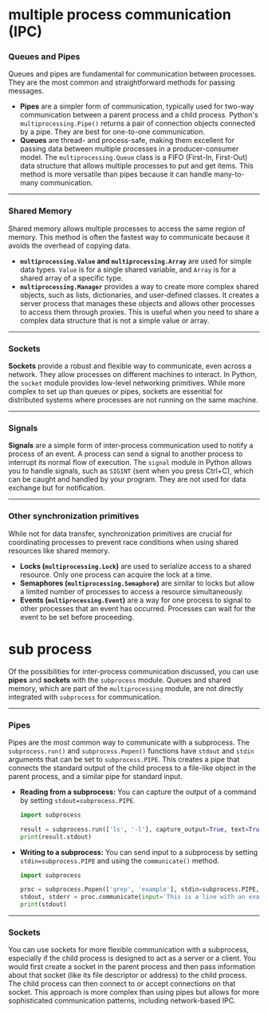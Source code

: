 # multiple process communication (IPC)

### Queues and Pipes
Queues and pipes are fundamental for communication between processes. They are the most common and straightforward methods for passing messages.

* **Pipes** are a simpler form of communication, typically used for two-way communication between a parent process and a child process. Python's `multiprocessing.Pipe()` returns a pair of connection objects connected by a pipe. They are best for one-to-one communication.
* **Queues** are thread- and process-safe, making them excellent for passing data between multiple processes in a producer-consumer model. The `multiprocessing.Queue` class is a FIFO (First-In, First-Out) data structure that allows multiple processes to put and get items.  This method is more versatile than pipes because it can handle many-to-many communication.

---

### Shared Memory
Shared memory allows multiple processes to access the same region of memory. This method is often the fastest way to communicate because it avoids the overhead of copying data.

* **`multiprocessing.Value` and `multiprocessing.Array`** are used for simple data types. `Value` is for a single shared variable, and `Array` is for a shared array of a specific type.
* **`multiprocessing.Manager`** provides a way to create more complex shared objects, such as lists, dictionaries, and user-defined classes. It creates a server process that manages these objects and allows other processes to access them through proxies. This is useful when you need to share a complex data structure that is not a simple value or array.

---

### Sockets
**Sockets** provide a robust and flexible way to communicate, even across a network. They allow processes on different machines to interact. In Python, the `socket` module provides low-level networking primitives. While more complex to set up than queues or pipes, sockets are essential for distributed systems where processes are not running on the same machine.

---

### Signals
**Signals** are a simple form of inter-process communication used to notify a process of an event. A process can send a signal to another process to interrupt its normal flow of execution. The `signal` module in Python allows you to handle signals, such as `SIGINT` (sent when you press Ctrl+C), which can be caught and handled by your program. They are not used for data exchange but for notification.

---

### Other synchronization primitives
While not for data transfer, synchronization primitives are crucial for coordinating processes to prevent race conditions when using shared resources like shared memory.

* **Locks (`multiprocessing.Lock`)** are used to serialize access to a shared resource. Only one process can acquire the lock at a time.
* **Semaphores (`multiprocessing.Semaphore`)** are similar to locks but allow a limited number of processes to access a resource simultaneously.
* **Events (`multiprocessing.Event`)** are a way for one process to signal to other processes that an event has occurred. Processes can wait for the event to be set before proceeding.

# sub process

Of the possibilities for inter-process communication discussed, you can use **pipes** and **sockets** with the `subprocess` module. Queues and shared memory, which are part of the `multiprocessing` module, are not directly integrated with `subprocess` for communication.

-----

### Pipes

Pipes are the most common way to communicate with a subprocess. The `subprocess.run()` and `subprocess.Popen()` functions have `stdout` and `stdin` arguments that can be set to `subprocess.PIPE`. This creates a pipe that connects the standard output of the child process to a file-like object in the parent process, and a similar pipe for standard input.

  * **Reading from a subprocess:** You can capture the output of a command by setting `stdout=subprocess.PIPE`.
    ```python
    import subprocess

    result = subprocess.run(['ls', '-l'], capture_output=True, text=True)
    print(result.stdout)
    ```
  * **Writing to a subprocess:** You can send input to a subprocess by setting `stdin=subprocess.PIPE` and using the `communicate()` method.
    ```python
    import subprocess

    proc = subprocess.Popen(['grep', 'example'], stdin=subprocess.PIPE, stdout=subprocess.PIPE, text=True)
    stdout, stderr = proc.communicate(input='This is a line with an example.\nThis is another line.')
    print(stdout)
    ```

-----

### Sockets

You can use sockets for more flexible communication with a subprocess, especially if the child process is designed to act as a server or a client. You would first create a socket in the parent process and then pass information about that socket (like its file descriptor or address) to the child process. The child process can then connect to or accept connections on that socket. This approach is more complex than using pipes but allows for more sophisticated communication patterns, including network-based IPC.
